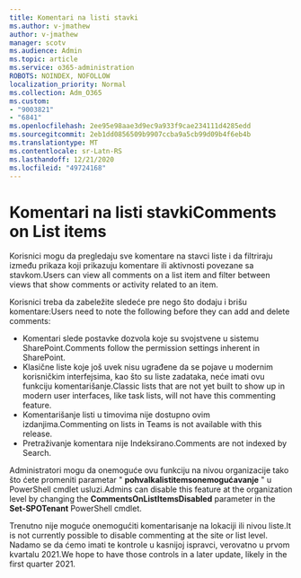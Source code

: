```yaml
---
title: Komentari na listi stavki
ms.author: v-jmathew
author: v-jmathew
manager: scotv
ms.audience: Admin
ms.topic: article
ms.service: o365-administration
ROBOTS: NOINDEX, NOFOLLOW
localization_priority: Normal
ms.collection: Adm_O365
ms.custom:
- "9003821"
- "6841"
ms.openlocfilehash: 2ee95e98aae3d9ec9a933f9cae234111d4285edd
ms.sourcegitcommit: 2eb1dd0856509b9907ccba9a5cb99d09b4f6eb4b
ms.translationtype: MT
ms.contentlocale: sr-Latn-RS
ms.lasthandoff: 12/21/2020
ms.locfileid: "49724168"
---
```

# <a name="comments-on-list-items"></a><span data-ttu-id="b898f-102">Komentari na listi stavki</span><span class="sxs-lookup"><span data-stu-id="b898f-102">Comments on List items</span></span>

<span data-ttu-id="b898f-103">Korisnici mogu da pregledaju sve komentare na stavci liste i da filtriraju između prikaza koji prikazuju komentare ili aktivnosti povezane sa stavkom.</span><span class="sxs-lookup"><span data-stu-id="b898f-103">Users can view all comments on a list item and filter between views that show comments or activity related to an item.</span></span>

<span data-ttu-id="b898f-104">Korisnici treba da zabeležite sledeće pre nego što dodaju i brišu komentare:</span><span class="sxs-lookup"><span data-stu-id="b898f-104">Users need to note the following before they can add and delete comments:</span></span>

- <span data-ttu-id="b898f-105">Komentari slede postavke dozvola koje su svojstvene u sistemu SharePoint.</span><span class="sxs-lookup"><span data-stu-id="b898f-105">Comments follow the permission settings inherent in SharePoint.</span></span>
- <span data-ttu-id="b898f-106">Klasične liste koje još uvek nisu ugrađene da se pojave u modernim korisničkim interfejsima, kao što su liste zadataka, neće imati ovu funkciju komentarišanje.</span><span class="sxs-lookup"><span data-stu-id="b898f-106">Classic lists that are not yet built to show up in modern user interfaces, like task lists, will not have this commenting feature.</span></span>
- <span data-ttu-id="b898f-107">Komentarišanje listi u timovima nije dostupno ovim izdanjima.</span><span class="sxs-lookup"><span data-stu-id="b898f-107">Commenting on lists in Teams is not available with this release.</span></span>
- <span data-ttu-id="b898f-108">Pretraživanje komentara nije Indeksirano.</span><span class="sxs-lookup"><span data-stu-id="b898f-108">Comments are not indexed by Search.</span></span>

<span data-ttu-id="b898f-109">Administratori mogu da onemoguće ovu funkciju na nivou organizacije tako što ćete promeniti parametar " **pohvalkalistitemsonemogućavanje** "  u PowerShell cmdlet usluzi.</span><span class="sxs-lookup"><span data-stu-id="b898f-109">Admins can disable this feature at the organization level by changing the **CommentsOnListItemsDisabled** parameter in the **Set-SPOTenant** PowerShell cmdlet.</span></span>

<span data-ttu-id="b898f-110">Trenutno nije moguće onemogućiti komentarisanje na lokaciji ili nivou liste.</span><span class="sxs-lookup"><span data-stu-id="b898f-110">It is not currently possible to disable commenting at the site or list level.</span></span> <span data-ttu-id="b898f-111">Nadamo se da ćemo imati te kontrole u kasnijoj ispravci, verovatno u prvom kvartalu 2021.</span><span class="sxs-lookup"><span data-stu-id="b898f-111">We hope to have those controls in a later update, likely in the first quarter 2021.</span></span>

